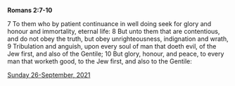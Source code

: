 **Romans 2:7-10**

7 To them who by patient continuance in well doing seek for glory and honour and immortality, eternal life: 8 But unto them that are contentious, and do not obey the truth, but obey unrighteousness, indignation and wrath, 9 Tribulation and anguish, upon every soul of man that doeth evil, of the Jew first, and also of the Gentile; 10 But glory, honour, and peace, to every man that worketh good, to the Jew first, and also to the Gentile:

[Sunday 26-September, 2021](https://t.me/s/daily_scripture)
